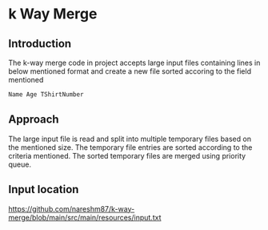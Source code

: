 # k Way Merge
## Introduction
The k-way merge code in project accepts large input files containing lines in below mentioned format and create a new file sorted accoring to the field mentioned
```sh
Name Age TShirtNumber
```
## Approach 
The large input file is read and split into multiple temporary files based on the mentioned size. The temporary file entries are sorted according to the criteria mentioned. The sorted temporary files are merged using priority queue. 

## Input location 
https://github.com/nareshm87/k-way-merge/blob/main/src/main/resources/input.txt
